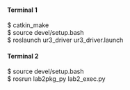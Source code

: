 #### Terminal 1
$ catkin_make  
$ source devel/setup.bash  
$ roslaunch ur3_driver ur3_driver.launch  

#### Terminal 2
$ source devel/setup.bash  
$ rosrun lab2pkg_py lab2_exec.py  

